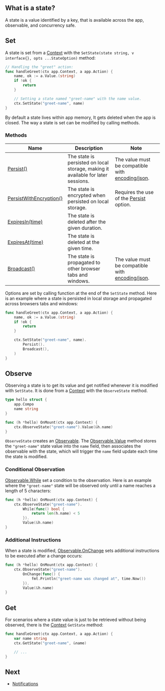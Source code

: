 ## What is a state?

A state is a value identified by a key, that is available across the app, observable, and concurrency safe.

## Set

A state is set from a [Context](/reference#Context) with the `SetState(state string, v interface{}, opts ...StateOption)` method:

```go
// Handling the "greet" action:
func handleGreet(ctx app.Context, a app.Action) {
	name, ok := a.Value.(string)
	if !ok {
		return
	}

	// Setting a state named "greet-name" with the name value.
	ctx.SetState("greet-name", name)
}
```

By default a state lives within app memory, It gets deleted when the app is closed. The way a state is set can be modified by calling methods.

### Methods

| Name                               | Description                                                                      | Note                                                                                 |
| --------------------------------- | -------------------------------------------------------------------------------- | ------------------------------------------------------------------------------------ |
| [Persist()](/reference#State.Persist)     | The state is persisted on local storage, making it available for later sessions. | The value must be compatible with [encoding/json](https://pkg.go.dev/encoding/json). |
| [PersistWithEncryption()](/reference#State.PersistWithEncryption)     | The state is encrypted when persisted on local storage.                          | Requires the use of the [Persist](/reference#Persist) option.                        |
| [ExpiresIn(time)](/reference#State.ExpiresIn) | The state is deleted after the given duration.                                   |                                                                                      |
| [ExpiresAt(time)](/reference#State.ExpiresAt) | The state is deleted at the given time.                                          |                                                                                      |
| [Broadcast()](/reference#State.Broadcast) | The state is propagated to other browser tabs and windows.                       | The value must be compatible with [encoding/json](https://pkg.go.dev/encoding/json). |

Options are set by calling function at the end of the `SetState` method. Here is an example where a state is persisted in local storage and propagated across browsers tabs and windows:

```go
func handleGreet(ctx app.Context, a app.Action) {
	name, ok := a.Value.(string)
	if !ok {
		return
	}

	ctx.SetState("greet-name", name).
		Persist().
		Broadcast(),
	)
}
```

## Observe

Observing a state is to get its value and get notified whenever it is modified with `SetState`. It is done from a [Context](/reference#Context) with the `ObserveState` method.

```go
type hello struct {
	app.Compo
	name string
}

func (h *hello) OnMount(ctx app.Context) {
	ctx.ObserveState("greet-name").Value(&h.name)
}
```

`ObserveState` creates an [Observable](/reference#Observable). The [Observable.Value](/reference#Observable.Value) method stores the `"greet-name"` state value into the `name` field, then associates the observable with the state, which will trigger the `name` field update each time the state is modified.

### Conditional Observation

[Observable.While](/reference#Observable.While) set a condition to the observation. Here is an example where the `"greet-name"` state will be observed only until a name reaches a length of 5 characters:

```go
func (h *hello) OnMount(ctx app.Context) {
	ctx.ObserveState("greet-name").
		While(func() bool {
			return len(h.name) < 5
		}).
		Value(&h.name)
}
```

### Additional Instructions

When a state is modified, [Observable.OnChange](/reference#Observable.OnChange) sets additional instructions to be executed after a change occurs:

```go
func (h *hello) OnMount(ctx app.Context) {
	ctx.ObserveState("greet-name").
		OnChange(func() {
			fmt.Println("greet-name was changed at", time.Now())
		}).
		Value(&h.name)
}
```

## Get

For scenarios where a state value is just to be retrieved without being observed, there is the [Context](/reference#Context) `GetState` method:

```go
func handleGreet(ctx app.Context, a app.Action) {
	var name string
	ctx.GetState("greet-name", &name)

	// ...
}
```

## Next

- [Notifications](/notifications)
